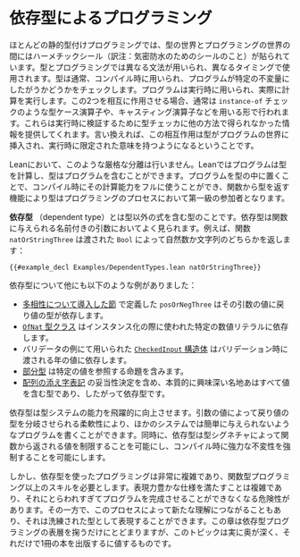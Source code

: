 <!--
# Programming with Dependent Types
-->

# 依存型によるプログラミング

<!--
In most statically-typed programming languages, there is a hermetic seal between the world of types and the world of programs.
Types and programs have different grammars and they are used at different times.
Types are typically used at compile time, to check that a program obeys certain invariants.
Programs are used at run time, to actually perform computations.
When the two interact, it is usually in the form of a type-case operator like an "instance-of" check or a casting operator that provides the type checker with information that was otherwise unavailable, to be verified at run time.
In other words, the interaction consists of types being inserted into the world of programs, gaining some limited run-time meaning.
-->

ほとんどの静的型付けプログラミングでは、型の世界とプログラミングの世界の間にはハーメチックシール（訳注：気密防水のためのシールのこと）が貼られています。型とプログラミングでは異なる文法が用いられ、異なるタイミングで使用されます。型は通常、コンパイル時に用いられ、プログラムが特定の不変量にしたがうかどうかをチェックします。プログラムは実行時に用いられ、実際に計算を実行します。この2つを相互に作用させる場合、通常は `instance-of` チェックのような型ケース演算子や、キャスティング演算子などを用いる形で行われます。これらは実行時に検証するために型チェッカに他の方法で得られなかった情報を提供してくれます。言い換えれば、この相互作用は型がプログラムの世界に挿入され、実行時に限定された意味を持つようになるということです。

<!--
Lean does not impose this strict separation.
In Lean, programs may compute types and types may contain programs.
Placing programs in types allows their full computation power to be used at compile time, and the ability to return types from functions makes types into first-class participants in the programming process.
-->

Leanにおいて、このような厳格な分離は行いません。Leanではプログラムは型を計算し、型はプログラムを含むことができます。プログラムを型の中に置くことで、コンパイル時にその計算能力をフルに使うことができ、関数から型を返す機能により型はプログラミングのプロセスにおいて第一級の参加者となります。

<!--
_Dependent types_ are types that contain non-type expressions.
A common source of dependent types is a named argument to a function.
For example, the function `natOrStringThree` returns either a natural number or a string, depending on which `Bool` it is passed:
-->

**依存型** （dependent type）とは型以外の式を含む型のことです。依存型は関数に与えられる名前付きの引数においてよく見られます。例えば、関数 `natOrStringThree` は渡された `Bool` によって自然数か文字列のどちらかを返します：

```lean
{{#example_decl Examples/DependentTypes.lean natOrStringThree}}
```

<!--
Further examples of dependent types include:
-->

依存型について他にも以下のような例がありました：

 <!--
 * [The introductory section on polymorphism](getting-to-know/polymorphism.md) contains `posOrNegThree`, in which the function's return type depends on the value of the argument.
 * [The `OfNat` type class](type-classes/pos.md#literal-numbers) depends on the specific natural number literal being used.
 * [The `CheckedInput` structure](functor-applicative-monad/applicative.md#validated-input) used in the example of validators depends on the year in which validation occurred.
 * [Subtypes](functor-applicative-monad/applicative.md#subtypes) contain propositions that refer to particular values.
 * Essentially all interesting propositions, including those that determine the validity of [array indexing notation](props-proofs-indexing.md), are types that contain values and are thus dependent types.
 -->
 * [多相性について導入した節](getting-to-know/polymorphism.md) で定義した `posOrNegThree` はその引数の値に戻り値の型が依存します。
 * [`OfNat` 型クラス](type-classes/pos.md#literal-numbers) はインスタンス化の際に使われた特定の数値リテラルに依存します。
 * バリデータの例にて用いられた [`CheckedInput` 構造体](functor-applicative-monad/applicative.md#validated-input) はバリデーション時に渡される年の値に依存します。
 * [部分型](functor-applicative-monad/applicative.md#subtypes) は特定の値を参照する命題を含みます。
 * [配列の添え字表記](props-proofs-indexing.md) の妥当性決定を含め、本質的に興味深い名地あはすべて値を含む型であり、したがって依存型です。

<!--
Dependent types vastly increase the power of a type system.
The flexibility of return types that branch on argument values enables programs to be written that cannot easily be given types in other type systems.
At the same time, dependent types allow a type signature to restrict which values may be returned from a function, enabling strong invariants to be enforced at compile time.
-->

依存型は型システムの能力を飛躍的に向上させます。引数の値によって戻り値の型を分岐させられる柔軟性により、ほかのシステムでは簡単に与えられないようなプログラムを書くことができます。同時に、依存型は型シグネチャによって関数から返される値を制限することを可能にし、コンパイル時に強力な不変性を強制することを可能にします。

<!--
However, programming with dependent types can be quite complex, and it requires a whole set of skills above and beyond functional programming.
Expressive specifications can be complicated to fulfill, and there is a real risk of tying oneself in knots and being unable to complete the program.
On the other hand, this process can lead to new understanding, which can be expressed in a refined type that can be fulfilled.
While this chapter scratches the surface of dependently typed programming, it is a deep topic that deserves an entire book of its own.
-->

しかし、依存型を使ったプログラミングは非常に複雑であり、関数型プログラミング以上のスキルを必要とします。表現力豊かな仕様を満たすことは複雑であり、それにとらわれすぎてプログラムを完成させることができなくなる危険性があります。その一方で、このプロセスによって新たな理解につながることもあり、それは洗練された型として表現することができます。この章は依存型プログラミングの表層を掬うだけにとどまりますが、このトピックは実に奥が深く、それだけで1冊の本を出版するに値するものです。
